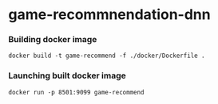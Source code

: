 # game-recommnendation-dnn


### Building docker image

```docker build -t game-recommend -f ./docker/Dockerfile .```

### Launching built docker image

```docker run -p 8501:9099 game-recommend```
